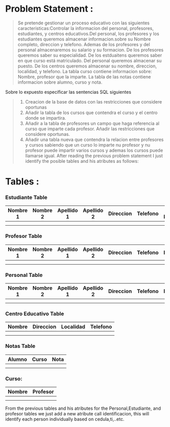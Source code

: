 # Problem Statement :

>Se pretende gestionar un proceso educativo con las siguientes caracteristicas:Controlar la informacion del personal, profesores, estudiantes, y centros educativos.Del personal, los profesores y los estudiantes queremos almacenar informacion.sobre su Nombre completo, direccion y telefono. Ademas de los profesores y del personal almacenaremos su salario y su formacion. De los profesores queremos saber su especialidad. De los estduaitens queremos saber en que curso está matriculado. Del personal queremos almacenar su puesto. De los centros queremos almacenar su nombre, direccion, localidad, y telefono. La tabla curso contiene informacion sobre: Nombre, profesor que la imparte. La tabla de las notas contiene informacion sobre alumno, curso y nota.

Sobre lo expuesto especificar las sentencias SQL siguientes    
>1. Creacion de la base de datos con las restricciones que considere oportunas 
>2. Añadir la tabla de los cursos que contendra el curso y el centro donde se impartira. 
>3. Añadir  a la tabla de profesores un campo que haga referencia al curso que imparte cada profesor. Añadir las restricciones que considere oportunas. 
>4. Añadir una tabla nueva que contendra la relacion entre profesores y cursos sabiendo que un curso lo imparte nu profesor y nu profesor puede impartir varios cursos y ademas los cursos puede llamarse igual.
After reading the previous problem statement I just identify the posible tables and his atributes as follows:

# Tables :
### Estudiante Table 
| Nombre 1 | Nombre 2 | Apellido 1 | Apellido 2 | Direccion | Telefono | Curso Matriculado |
|----------|----------|------------|------------|-----------|----------|-------------------|
|          |          |            |            |           |          |                   |
|          |          |            |            |           |          |                   |

### Profesor  Table

| Nombre 1 | Nombre 2 | Apellido 1 | Apellido 2 | Direccion | Telefono | Especialidad | Salario | Formacion |
|----------|----------|------------|------------|-----------|----------|--------------|---------|-----------|
|          |          |            |            |           |          |              |         |           |
|          |          |            |            |           |          |              |         |           |

### Personal Table 

| Nombre 1 | Nombre 2 | Apellido 1 | Apellido 2 | Direccion | Telefono | Puesto | Salario | Formacion |
|----------|----------|------------|------------|-----------|----------|--------|---------|-----------|
|          |          |            |            |           |          |        |         |           |
|          |          |            |            |           |          |        |         |           |

### Centro Educativo Table 
| Nombre  | Direccion | Localidad | Telefono |
|---------|-----------|-----------|----------|
|         |           |           |          |
|         |           |           |          |

### Notas Table
| Alumno | Curso | Nota |
|--------|-------|------|
|        |       |      |
|        |       |      |

### Curso:
| Nombre | Profesor |
|--------|----------|
|        |          |
|        |          |

From the previous tables and his atributes for the Personal,Estudiante, and profesor tables we just add a new 
atribute call identificacion, this will identify each person individually based on cedula,ti,..etc. 

